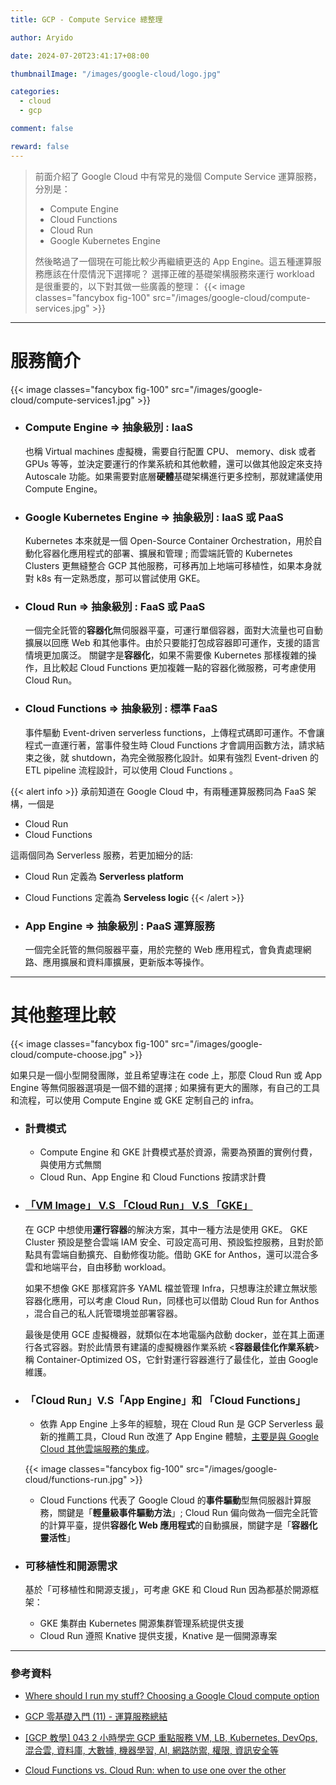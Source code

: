 ```yaml
---
title: GCP - Compute Service 總整理

author: Aryido

date: 2024-07-20T23:41:17+08:00

thumbnailImage: "/images/google-cloud/logo.jpg"

categories:
  - cloud
  - gcp

comment: false

reward: false
---
```


<!--BODY-->

> 前面介紹了 Google Cloud 中有常見的幾個 Compute Service 運算服務，分別是：
>
> - Compute Engine
> - Cloud Functions
> - Cloud Run
> - Google Kubernetes Engine
>
> 然後略過了一個現在可能比較少再繼續更迭的 App Engine。這五種運算服務應該在什麼情況下選擇呢？ 選擇正確的基礎架構服務來運行 workload 是很重要的，以下對其做一些廣義的整理：
> {{< image classes="fancybox fig-100" src="/images/google-cloud/compute-services.jpg" >}}

<!--more-->

---

# 服務簡介

{{< image classes="fancybox fig-100" src="/images/google-cloud/compute-services1.jpg" >}}

- ### Compute Engine => 抽象級別 : IaaS

  也稱 Virtual machines 虛擬機，需要自行配置 CPU、 memory、disk 或者 GPUs 等等，並決定要運行的作業系統和其他軟體，還可以做其他設定來支持 Autoscale 功能。如果需要對底層**硬體**基礎架構進行更多控制，那就建議使用 Compute Engine。

- ### Google Kubernetes Engine => 抽象級別 : IaaS 或 PaaS

  Kubernetes 本來就是一個 Open-Source Container Orchestration，用於自動化容器化應用程式的部署、擴展和管理 ; 而雲端託管的 Kubernetes Clusters 更無縫整合 GCP 其他服務，可移再加上地端可移植性，如果本身就對 k8s 有一定熟悉度，那可以嘗試使用 GKE。

- ### Cloud Run => 抽象級別 : FaaS 或 PaaS

  一個完全託管的**容器化**無伺服器平臺，可運行單個容器，面對大流量也可自動擴展以回應 Web 和其他事件。由於只要能打包成容器即可運作，支援的語言情境更加廣泛。 關鍵字是**容器化**，如果不需要像 Kubernetes 那樣複雜的操作，且比較起 Cloud Functions 更加複雜一點的容器化微服務，可考慮使用 Cloud Run。

- ### Cloud Functions => 抽象級別 : 標準 FaaS

  事件驅動 Event-driven serverless functions，上傳程式碼即可運作。不會讓程式一直運行著，當事件發生時 Cloud Functions 才會調用函數方法，請求結束之後，就 shutdown，為完全微服務化設計。如果有強烈 Event-driven 的 ETL pipeline 流程設計，可以使用 Cloud Functions 。

{{< alert info >}}
承前知道在 Google Cloud 中，有兩種運算服務同為 FaaS 架構，一個是

- Cloud Run
- Cloud Functions

這兩個同為 Serverless 服務，若更加細分的話:

- Cloud Run 定義為 **Serverless platform**
- Cloud Functions 定義為 **Serveless logic**
  {{< /alert >}}

- ### App Engine => 抽象級別 : PaaS 運算服務

  一個完全託管的無伺服器平臺，用於完整的 Web 應用程式，會負責處理網路、應用擴展和資料庫擴展，更新版本等操作。

---

# 其他整理比較

{{< image classes="fancybox fig-100" src="/images/google-cloud/compute-choose.jpg" >}}

如果只是一個小型開發團隊，並且希望專注在 code 上，那麼 Cloud Run 或 App Engine 等無伺服器選項是一個不錯的選擇 ; 如果擁有更大的團隊，有自己的工具和流程，可以使用 Compute Engine 或 GKE 定制自己的 infra。

- ### 計費模式

  - Compute Engine 和 GKE 計費模式基於資源，需要為預置的實例付費，與使用方式無關
  - Cloud Run、App Engine 和 Cloud Functions 按請求計費

- ### [「VM Image」 V.S 「Cloud Run」 V.S 「GKE」](https://www.youtube.com/watch?v=jh0fPT-AWwM)

  在 GCP 中想使用**運行容器**的解決方案，其中一種方法是使用 GKE。 GKE Cluster 預設是整合雲端 IAM 安全、可設定高可用、預設監控服務，且對於節點具有雲端自動擴充、自動修復功能。借助 GKE for Anthos，還可以混合多雲和地端平台，自由移動 workload。

  如果不想像 GKE 那樣寫許多 YAML 檔並管理 Infra，只想專注於建立無狀態容器化應用，可以考慮 Cloud Run，同樣也可以借助 Cloud Run for Anthos ，混合自己的私人託管環境並部署容器。

  最後是使用 GCE 虛擬機器，就類似在本地電腦內啟動 docker，並在其上面運行各式容器。對於此情景有建議的虛擬機器作業系統 <**容器最佳化作業系統**> 稱 Container-Optimized OS，它針對運行容器進行了最佳化，並由 Google 維護。

- ### 「Cloud Run」V.S「App Engine」和 「Cloud Functions」

  - 依靠 App Engine 上多年的經驗，現在 Cloud Run 是 GCP Serverless 最新的推薦工具，Cloud Run 改進了 App Engine 體驗，[主要是與 Google Cloud 其他雲端服務的集成](https://cloud.google.com/appengine/migration-center/run/compare-gae-with-run)。

  {{< image classes="fancybox fig-100" src="/images/google-cloud/functions-run.jpg" >}}

  - Cloud Functions 代表了 Google Cloud 的**事件驅動**型無伺服器計算服務，關鍵是「**輕量級事件驅動方法**」; Cloud Run 偏向做為一個完全託管的計算平臺，提供**容器化 Web 應用程式**的自動擴展，關鍵字是「**容器化靈活性**」

- ### 可移植性和開源需求

  基於「可移植性和開源支援」，可考慮 GKE 和 Cloud Run 因為都基於開源框架：

  - GKE 集群由 Kubernetes 開源集群管理系統提供支援
  - Cloud Run 遵照 Knative 提供支援，Knative 是一個開源專案

---

### 參考資料

- [Where should I run my stuff? Choosing a Google Cloud compute option](https://cloud.google.com/blog/topics/developers-practitioners/where-should-i-run-my-stuff-choosing-google-cloud-compute-option)

- [GCP 零基礎入門 (11) - 運算服務總結](https://ithelp.ithome.com.tw/m/articles/10325523)

- [[GCP 教學] 043 2 小時學完 GCP 重點服務 VM, LB, Kubernetes, DevOps, 混合雲, 資料庫, 大數據, 機器學習, AI, 網路防禦, 權限, 資訊安全等](https://www.youtube.com/watch?v=hQE14DX4LHQ&t=134s)

- [Cloud Functions vs. Cloud Run: when to use one over the other](https://cloud.google.com/blog/products/serverless/cloud-run-vs-cloud-functions-for-serverless)
